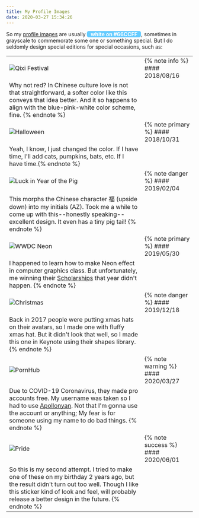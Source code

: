 ```yaml
---
title: My Profile Images
date: 2020-03-27 15:34:26
---
```


So my [profile images](https://gravatar.com/apollonyan) are usually <strong style="color:white;background-color:#66ccff;border-radius:5px;padding:0 10px;">white on #66CCFF</strong>, sometimes in grayscale to commemorate some one or something special. But I do seldomly design special editions for special occasions, such as:

|||
| -- | -- |
| ![Qixi Festival](https://1.gravatar.com/userimage/102369060/7a4e6483b100f709b2f946efac552807?size=400) | {% note info %} #### 2018/08/16 | Qixi (Chinese Valentine's Day)
Why not red? In Chinese culture love is not that straightforward, a softer color like this conveys that idea better. And it so happens to align with the blue-pink-white color scheme, fine. {% endnote %} |
| ![Halloween](https://0.gravatar.com/userimage/102369060/9cd71fbab01a73f61d87c4c2deb7ffc2?size=400) | {% note primary %} #### 2018/10/31 | Halloween
Yeah, I know, I just changed the color. If I have time, I'll add cats, pumpkins, bats, etc. If I have time.{% endnote %} |
| ![Luck in Year of the Pig](https://0.gravatar.com/userimage/102369060/1f3a207839546b73b8510862b4a724c2?size=400) | {% note danger %} #### 2019/02/04 | 福 in Year of the Pig
This morphs the Chinese character 福 (upside down) into my initials (AZ). Took me a while to come up with this--honestly speaking--excellent design. It even has a tiny pig tail! {% endnote %} |
| ![WWDC Neon](https://2.gravatar.com/userimage/102369060/e6ee18c8271a2308eb6d923afcff4fa3?size=400) | {% note primary %} #### 2019/05/30 | WWDC19
I happened to learn how to make Neon effect in computer graphics class. But unfortunately, me winning their [Scholarships](https://developer.apple.com/wwdc19/scholarships/) that year didn't happen. {% endnote %} |
| ![Christmas](https://0.gravatar.com/userimage/102369060/05c1c03e86fc67e97254865522bd104a?size=400)| {% note danger %} #### 2019/12/18 | Christmas
Back in 2017 people were putting xmas hats on their avatars, so I made one with fluffy xmas hat. But it didn't look that well, so I made this one in Keynote using their shapes library. {% endnote %} |
| ![PornHub](https://2.gravatar.com/userimage/102369060/6546a6c107774206bdb5adb2013b2235?size=400)| {% note warning %} #### 2020/03/27 | Stayhome hub
Due to COVID-19 Coronavirus, they made pro accounts free. My username was taken so I had to use [Apollonyan](https://www.pornhub.com/users/apollonyan). Not that I'm gonna use the account or anything; My fear is for someone using my name to do bad things. {% endnote %} |
| ![Pride](https://2.gravatar.com/userimage/102369060/1095e598c5f595819cff42f5d4e47157?size=400)| {% note success %} #### 2020/06/01 | Pride 🏳️‍🌈
So this is my second attempt. I tried to make one of these on my birthday 2 years ago, but the result didn't turn out too well. Though I like this sticker kind of look and feel, will probably release a better design in the future. {% endnote %} |
